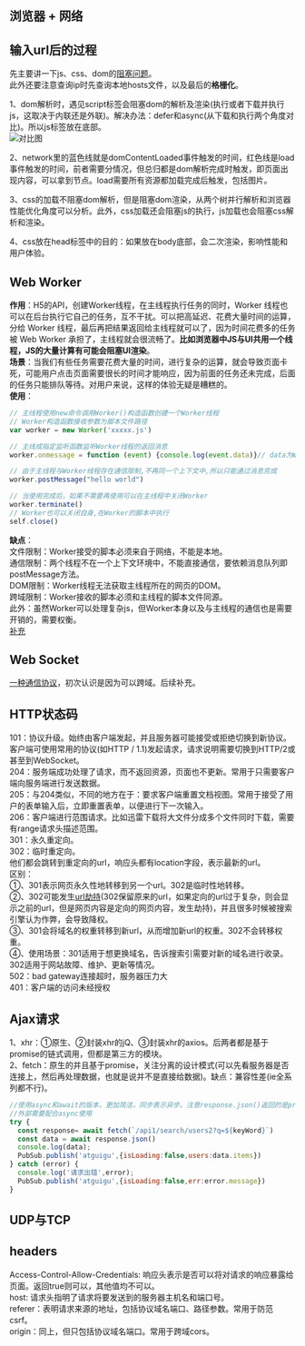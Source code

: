 ## 浏览器 + 网络
## 输入url后的过程
先主要讲一下js、css、dom的[阻塞问题](https://www.cnblogs.com/caizhenbo/p/6679478.html)。  
此外还要注意查询ip时先查询本地hosts文件，以及最后的**格栅化**。  
  
1、dom解析时，遇见script标签会阻塞dom的解析及渲染(执行或者下载并执行js，这取决于内联还是外联)。解决办法：defer和async(从下载和执行两个角度对比)。所以js标签放在底部。  
![对比图](/blog/assets/img/defer&async.png)  
  
2、network里的蓝色线就是domContentLoaded事件触发的时间，红色线是load事件触发的时间，前者需要分情况，但总归都是dom解析完成时触发，即页面出现内容，可以拿到节点。load需要所有资源都加载完成后触发，包括图片。  
  
3、css的加载不阻塞dom解析，但是阻塞dom渲染，从两个树并行解析和浏览器性能优化角度可以分析。此外，css加载还会阻塞js的执行，js加载也会阻塞css解析和渲染。  
  
4、css放在head标签中的目的：如果放在body底部，会二次渲染，影响性能和用户体验。  
  
## Web Worker
**作用**：H5的API，创建Worker线程，在主线程执行任务的同时，Worker 线程也可以在后台执行它自己的任务，互不干扰。可以把高延迟、花费大量时间的运算，分给 Worker 线程，最后再把结果返回给主线程就可以了，因为时间花费多的任务被 Web Worker 承担了，主线程就会很流畅了。**比如浏览器中JS与UI共用一个线程，JS的大量计算有可能会阻塞UI渲染**。  
**场景**：当我们有些任务需要花费大量的时间，进行复杂的运算，就会导致页面卡死，可能用户点击页面需要很长的时间才能响应，因为前面的任务还未完成，后面的任务只能排队等待。对用户来说，这样的体验无疑是糟糕的。  
**使用**：  
```javascript
// 主线程使用new命令调用Worker()构造函数创建一个Worker线程
// Worker构造函数接收参数为脚本文件路径
var worker = new Worker('xxxxx.js')

// 主线成指定监听函数监听Worker线程的返回消息
worker.onmessage = function (event) {console.log(event.data)}// data为Worker发来的数据

// 由于主线程与Worker线程存在通信限制,不再同一个上下文中,所以只能通过消息完成
worker.postMessage("hello world")

// 当使用完成后，如果不需要再使用可以在主线程中关闭Worker
worker.terminate()
// Worker也可以关闭自身,在Worker的脚本中执行
self.close()

```
**缺点**：  
文件限制：Worker接受的脚本必须来自于网络，不能是本地。  
通信限制：两个线程不在一个上下文环境中，不能直接通信，要依赖消息队列即postMessage方法。  
DOM限制：Worker线程无法获取主线程所在的网页的DOM。  
跨域限制：Worker接收的脚本必须和主线程的脚本文件同源。  
此外：虽然Worker可以处理复杂js，但Worker本身以及与主线程的通信也是需要开销的，需要权衡。  
[补充](https://yrq110.me/post/front-end/introduction-to-web-worker/)  
  
## Web Socket  
[一种通信协议](http://www.52im.net/forum.php?mod=viewthread&tid=332)，初次认识是因为可以跨域。后续补充。
  
## HTTP状态码
101：协议升级。始终由客户端发起，并且服务器可能接受或拒绝切换到新协议。客户端可使用常用的协议(如HTTP / 1.1)发起请求，请求说明需要切换到HTTP/2或甚至到WebSocket。  
204：服务端成功处理了请求，而不返回资源，页面也不更新。常用于只需要客户端向服务端进行发送数据。  
205：与204类似，不同的地方在于：要求客户端重置文档视图。常用于接受了用户的表单输入后，立即重置表单，以便进行下一次输入。  
206：客户端进行范围请求。比如迅雷下载将大文件分成多个文件同时下载，需要有range请求头描述范围。  
301：永久重定向。  
302：临时重定向。  
他们都会跳转到重定向的url，响应头都有location字段，表示最新的url。  
区别：  
①、301表示网页永久性地转移到另一个url。302是临时性地转移。  
②、302可能发生[url劫持](https://github.com/chenyongyang/blog/issues/43)(302保留原来的url，如果定向的url过于复杂，则会显示之前的url，但是网页内容是定向的网页内容，发生劫持)，并且很多时候被搜索引擎认为作弊，会导致降权。    
③、301会将域名的权重转移到新url，从而增加新url的权重。302不会转移权重。  
④、使用场景：301适用于想更换域名，告诉搜索引需要对新的域名进行收录。302适用于网站故障、维护、更新等情况。  
502：bad gateway连接超时，服务器压力大  
401：客户端的访问未经授权  
  
## Ajax请求
1、xhr：①原生、②封装xhr的jQ、③封装xhr的axios。后两者都是基于promise的链式调用，但都是第三方的模块。  
2、fetch：原生的并且基于promise，关注分离的设计模式(可以先看服务器是否连接上，然后再处理数据，也就是说并不是直接给数据)。缺点：兼容性差(ie全系列都不行)。  
```js
//使用async和await的版本，更加简洁，同步表示异步。注意response.json()返回的是promise实例
//外部需要配合async使用
try {
  const response= await fetch(`/api1/search/users2?q=${keyWord}`)
  const data = await response.json()
  console.log(data);
  PubSub.publish('atguigu',{isLoading:false,users:data.items})
} catch (error) {
  console.log('请求出错',error);
  PubSub.publish('atguigu',{isLoading:false,err:error.message})
}
```  
  
## UDP与TCP
  
## headers
Access-Control-Allow-Credentials: 响应头表示是否可以将对请求的响应暴露给页面。返回true则可以，其他值均不可以。  
host: 请求头指明了请求将要发送到的服务器主机名和端口号。  
referer：表明请求来源的地址，包括协议域名端口、路径参数。常用于防范csrf。  
origin：同上，但只包括协议域名端口。常用于跨域cors。  